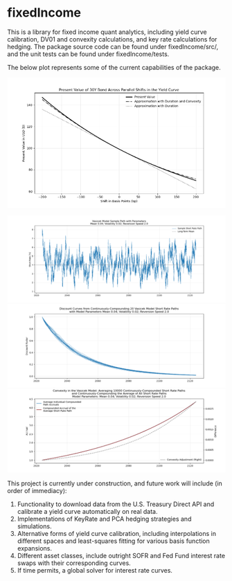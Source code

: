 # fixedIncome
This is a library for fixed income quant analytics, including yield curve calibration, DV01 and convexity calculations, and key rate calculations for hedging. The package source code can be found under fixedIncome/src/, and the unit tests can be found under fixedIncome/tests. 

The below plot represents some of the current capabilities of the package. 

![Thirty Year Bond PV](https://github.com/aflapan/fixedIncome/blob/master/docs/images/thrity_year_pv.png)

![Vasicek Short Rate Sample PAth](https://github.com/aflapan/fixedIncome/blob/master/docs/images/Vasicek_Short_Rate.png)
![Vasicek Short Rate Sample PAth](https://github.com/aflapan/fixedIncome/blob/master/docs/images/Vasicek_Discount_Curves.png)
![Vasicek Short Rate Sample PAth](https://github.com/aflapan/fixedIncome/blob/master/docs/images/Vasicek_Convexity.png)


This project is currently under construction, and future work will include (in order of immediacy):

1. Functionality to download data from the U.S. Treasury Direct API and calibrate a yield curve automatically on real data.
2. Implementations of KeyRate and PCA hedging strategies and simulations. 
3. Alternative forms of yield curve calibration, including interpolations in different spaces and least-squares fitting for various basis function expansions.
4. Different asset classes, include outright SOFR and Fed Fund interest rate swaps with their corresponding curves. 
5. If time permits, a global solver for interest rate curves.
